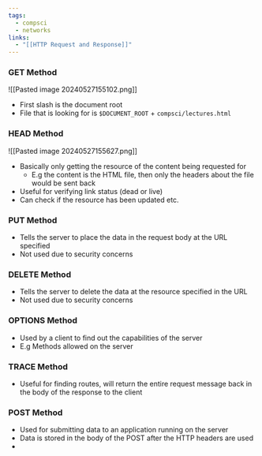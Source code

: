 ```yaml
---
tags:
  - compsci
  - networks
links:
  - "[[HTTP Request and Response]]"
---
```

### GET Method
![[Pasted image 20240527155102.png]]
- First slash is the document root
- File that is looking for is `$DOCUMENT_ROOT` + `compsci/lectures.html`
### HEAD Method
![[Pasted image 20240527155627.png]]
- Basically only getting the resource of the content being requested for
	- E.g the content is the HTML file, then only the headers about the file would be sent back
- Useful for verifying link status (dead or live)
- Can check if the resource has been updated etc.
### PUT Method
- Tells the server to place the data in the request body at the URL specified
- Not used due to security concerns
### DELETE Method
- Tells the server to delete the data at the resource specified in the URL
- Not used due to security concerns
### OPTIONS Method
- Used by a client to find out the capabilities of the server
- E.g Methods allowed on the server 
### TRACE Method
- Useful for finding routes, will return the entire request message back in the body of the response to the client
### POST Method
- Used for submitting data to an application running on the server
- Data is stored in the body of the POST after the HTTP headers are used
- 